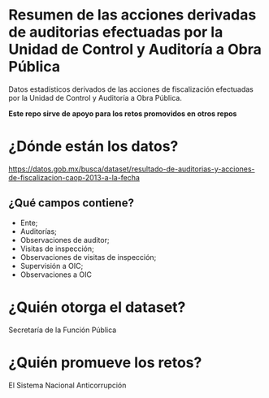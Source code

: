 # Resumen de las acciones derivadas de auditorias efectuadas por la Unidad de Control y Auditoría a Obra Pública
Datos estadísticos derivados de las acciones de fiscalización efectuadas por la Unidad de Control y Auditoría a Obra Pública.

**Este repo sirve de apoyo para los retos promovidos en otros repos**

# ¿Dónde están los datos?
https://datos.gob.mx/busca/dataset/resultado-de-auditorias-y-acciones-de-fiscalizacion-caop-2013-a-la-fecha

## ¿Qué campos contiene?
+ Ente; 
+ Auditorías; 
+ Observaciones de auditor; 
+ Visitas de inspección; 
+ Observaciones de visitas de inspección; 
+ Supervisión a OIC; 
+ Observaciones a OIC

# ¿Quién otorga el dataset?
Secretaría de la Función Pública

# ¿Quién promueve los retos?
El Sistema Nacional Anticorrupción

